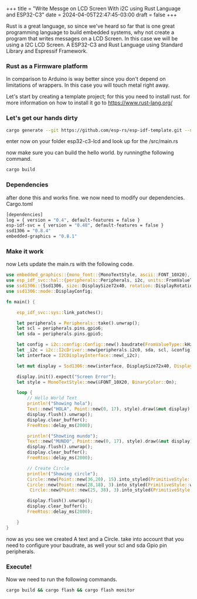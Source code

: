 +++
title = "Write Messge on LCD Screen With i2C using Rust Language and ESP32-C3"
date = 2024-04-05T22:47:45-03:00
draft = false
+++

Rust is a great language, so since we've heard so far that is one great programming language to build embedded systems, why not create a program
that writes messages on a LCD Screen. In this case we will be using a I2C LCD Screen. A ESP32-C3 and Rust Language using Standard Library and Espressif Framework.

### Rust as a Firmware platform

In comparison to Arduino is way better since you don't depend on limitations of wrappers. In this case you will touch
metal right away.

Let's start by creating a template project; for this you need to install rust. for more information on how to install it
go to https://www.rust-lang.org/

### Let's get our hands dirty

```sh
cargo generate --git https://github.com/esp-rs/esp-idf-template.git --name esp32-c3-lcd
```

enter now on your folder esp32-c3-lcd and look up for the /src/main.rs

now make sure you can build the hello world. by runningthe following command.

```sh
cargo build
```

### Dependencies

after done this and works fine. we now need to modify our dependencies. Cargo.toml

```sh
[dependencies]
log = { version = "0.4", default-features = false }
esp-idf-svc = { version = "0.48", default-features = false }
ssd1306 = "0.8.4"
embedded-graphics = "0.8.1"
```

### Make it work

now Lets update the main.rs with the following code.

```rs
use embedded_graphics::{mono_font::{MonoTextStyle, ascii::FONT_10X20}, pixelcolor::BinaryColor, text::Text, geometry::Point, Drawable, primitives::{Circle, PrimitiveStyle, Primitive}};
use esp_idf_svc::hal::{peripherals::Peripherals, i2c, units::FromValueType, delay::FreeRtos};
use ssd1306::{Ssd1306, size::DisplaySize72x40, rotation::DisplayRotation, I2CDisplayInterface};
use ssd1306::mode::DisplayConfig;

fn main() {

    esp_idf_svc::sys::link_patches();

    let peripherals = Peripherals::take().unwrap();
    let scl = peripherals.pins.gpio6;
    let sda = peripherals.pins.gpio5;

    let config = i2c::config::Config::new().baudrate(FromValueType::kHz(400).into());
    let _i2c = i2c::I2cDriver::new(peripherals.i2c0, sda, scl, &config).unwrap();
    let interface = I2CDisplayInterface::new(_i2c);

    let mut display = Ssd1306::new(interface, DisplaySize72x40, DisplayRotation::Rotate0).into_buffered_graphics_mode();

    display.init().expect("Screen Error");
    let style = MonoTextStyle::new(&FONT_10X20, BinaryColor::On);

    loop {
        // Hello World Text
        println!("Showing hola");
        Text::new("HOLA", Point::new(0, 17), style).draw(&mut display).unwrap();
        display.flush().unwrap();
        display.clear_buffer();
        FreeRtos::delay_ms(2000);

        println!("Showting mundo");
        Text::new("MUNDO", Point::new(0, 17), style).draw(&mut display).unwrap();
        display.flush().unwrap();
        display.clear_buffer();
        FreeRtos::delay_ms(2000);

        // Create Circle
        println!("Showing circle");
        Circle::new(Point::new(36,20), 15).into_styled(PrimitiveStyle::with_stroke(BinaryColor::On, 1)).draw(&mut display).unwrap();
        Circle::new(Point::new(28,18), 3).into_styled(PrimitiveStyle::with_stroke(BinaryColor::On, 1)).draw(&mut display).unwrap();
         Circle::new(Point::new(25, 38), 3).into_styled(PrimitiveStyle::with_stroke(BinaryColor::On, 1)).draw(&mut display).unwrap();

        display.flush().unwrap();
        display.clear_buffer();
        FreeRtos::delay_ms(2000);

    }
}
```

now as you see we created A text and a Circle. take into account that you need to configure your baudrate, as well your
scl and sda Gpio pin peripherals.

### Execute!

Now we need to run the following commands.

```sh
cargo build && cargo flash && cargo flash monitor
```
